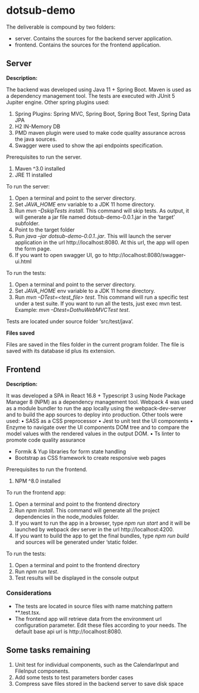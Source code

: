 # dotsub-demo
The deliverable is compound by two folders: 
* server. Contains the sources for the backend server application.
* frontend. Contains the sources for the frontend application.

## Server

**Description:**

The backend was developed using Java 11 + Spring Boot. Maven is used as a dependency management tool. The tests are executed with JUnit 5 Jupiter engine. Other spring plugins used:
1. Spring Plugins: Spring MVC, Spring Boot, Spring Boot Test, Spring Data JPA
2. H2 IN-Memory DB
3. PMD maven plugin were used to make code quality assurance across the java sources.
4. Swagger were used to show the api endpoints specification.

Prerequisites to run the server.
1.	Maven ^3.0 installed
2.	JRE 11 installed 

To run the server:
1.	Open a terminal and point to the server directory.
2.	Set *JAVA_HOME* env variable to a JDK 11 home directory.
3.	Run *mvn –DskipTests install*. This command will skip tests. As output, it will generate a jar file named dotsub-demo-0.0.1.jar in the ‘target’ subfolder.
4.	Point to the target folder
5.	Run *java –jar dotsub-demo-0.0.1..jar*. This will launch the server application in the url http://localhost:8080. At this url, the app will open the form page.
6.	If you want to open swagger UI, go to http://localhost:8080/swagger-ui.html

To run the tests:
1.	Open a terminal and point to the server directory.
2.	Set *JAVA_HOME* env variable to a JDK 11 home directory.
3.	Run *mvn –DTest=<test_file>  test*. This command will run a specific test under a test suite. If you want to run all the tests, just exec mvn test. Example: *mvn –Dtest=DothuWebMVCTest test*.

Tests are located under source folder ‘src/test/java’.

**Files saved**

Files are saved in the files folder in the current program folder. The file is saved with its database id plus its extension.


## Frontend

**Description:**

It was developed a SPA in React 16.8 + Typescript 3 using Node Package Manager 8 (NPM) as a dependency management tool. Webpack 4 was used as a module bundler to run the app locally using the webpack-dev-server and to build the app sources to deploy into production. Other tools were used:
•	SASS as a CSS preprocessor
•	Jest to unit test the UI components
•	Enzyme to navigate over the UI components DOM tree and to compare the model values with the rendered values in the output DOM.
•	Ts linter to promote code quality assurance
* Formik & Yup libraries for form state handling
* Bootstrap as CSS framework to create responsive web pages

 Prerequisites to run the frontend.
1.	NPM ^8.0 installed

To run the frontend app:
1.	Open a terminal and point to the frontend directory
2.	Run *npm install*. This command will generate all the project dependencies in the node_modules folder.
3.	If you want to run the app in a browser, type *npm run start* and it will be launched by webpack dev server in the url http://localhost:4200.
4.	If you want to build the app to get the final bundles, type *npm run build* and sources will be generated under ‘static folder.

To run the tests:
1.	Open a terminal and point to the frontend directory
2.	Run *npm run test*. 
3.	Test results will be displayed in the console output

### Considerations

* The tests are located in source files with name matching pattern **.test.tsx.
* The frontend app will retrieve data from the environment url configuration parameter. Edit these files according to your needs. The default base api url is http://localhost:8080.


## Some tasks remaining
1.	Unit test for individual components, such as the CalendarInput and FileInput components. 
2.	Add some tests to test parameters border cases
3.	Compress save files stored in the backend server to save disk space
